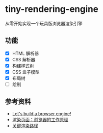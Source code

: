 # tiny-rendering-engine

从零开始实现一个玩具版浏览器渲染引擎

## 功能

* [x] HTML 解析器
* [x] CSS 解析器
* [x] 构建样式树
* [x] CSS 盒子模型
* [x] 布局树
* [ ] 绘制

## 参考资料

* [Let's build a browser engine!](https://limpet.net/mbrubeck/2014/08/08/toy-layout-engine-1.html)
* [渲染页面：浏览器的工作原理](https://developer.mozilla.org/zh-CN/docs/Web/Performance/How_browsers_work)
* [关键渲染路径](https://developer.mozilla.org/zh-CN/docs/Web/Performance/Critical_rendering_path)
